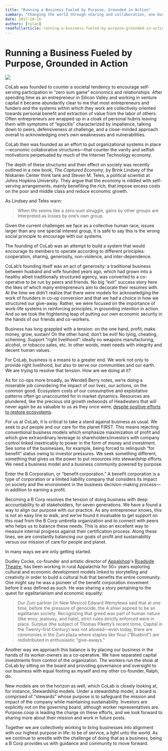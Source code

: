 ```yaml
---
title: "Running a Business Fueled by Purpose, Grounded in Action"
summary: "Changing the world through sharing and collaboration, one business at a time."
date: 2017-10-16
authors: [rylan]
readfullarticle: running-a-business-fueled-by-purpose-grounded-in-action
---
```


# Running a Business Fueled by Purpose, Grounded in Action

<img src="/assets/img/blog/bikeralphrylan.jpg" class="center-element">

CoLab was founded to counter a societal tendency to encourage self-serving participation in “zero sum game” economics and relationships. After spending time as an entrepreneur in Silicon Valley and working in venture capital it became abundantly clear to me that most entrepreneurs and funders and the systems within which they work are collectively oriented towards personal benefit and extraction of value from the labor of others. Often entrepreneurs are wrapped up in a cloak of personal hubris leaving them with symptoms of “egocitis” characterized by impatience, talking down to peers, defensiveness at challenge, and a close-minded approach overall to acknowledging one’s own weaknesses and vulnerabilities.

CoLab then was founded as an effort to put organizational systems in place—economic collaborative structures—that counter the vanity and selfish motivations perpetuated by much of the Internet Technology economy. 

The depth of these structures and their effect on society was recently outlined in a new book, *The Captured Economy*, by Brink Lindsey of the Niskanen Center think tank and Steven M. Teles, a political scientist at Johns Hopkins University. They argue that the economy is riddled with self-serving arrangements, mainly benefiting the rich, that impose excess costs on the poor and middle class and reduce economic growth.

As Lindsey and Teles warn:

> When life seems like a zero-sum struggle, gains by other groups are interpreted as losses by one’s own group.

Given the current challenges we face as a collective human race, issues larger than any one special interest group, it is safe to say this is the wrong social principle to encourage with our systems. 

The founding of CoLab was an attempt to build a system that would encourage its members to operate according to different principles: cooperation, sharing, generosity, non-violence, and inter-dependence. 

CoLab’s founding itself was an act of generosity: a traditional business between husband and wife founded years ago, which had grown into a healthy albeit traditionally structured agency, was converted to a co-operative to be run by peers and friends.  No big “exit” success story here the likes of which many entrepreneurs aim to decorate their resumes with.  At the time we didn’t realize that there were models for acknowledging the work of founders in co-op conversion and that we had a choice in how we structured our give-away. Rather, we were focused on the importance of work-life systems in reinforcing principles, in grounding intention in action.  And so we took the frightening leap of putting our own economic security in the hands of our friends and co-workers.

Business has long grappled with a tension: on the one hand, profit, make money, grow, sustain! On the other hand, don’t be evil! No lying, cheating, scheming. Support “right livelihood”: ideally no weapons manufacturing, alcohol, or tobacco sales, etc. In other words, meet needs with integrity and decent human values.

For CoLab, business is a means to a greater end. We work not only to provide right livelihood, but also to serve our communities and our earth. We are trying to resolve that tension. How are we doing at it?

As for co-ops more broadly, as Wendell Berry notes, we’re doing a miserable job considering the impact of our lives, our actions, on the common good. Ecosystem costs of our consumptive and exploitative patterns often go unaccounted for in market dynamics. Resources are plundered, like the precious old growth redwoods of Headwaters  that will never again be as valuable to us as they once were,
 [despite positive efforts to restore ecosystems](http://www.mercurynews.com/2009/03/05/a-decade-after-headwaters-deal-truce-comes-to-northern-california-redwood-country/).

For us at CoLab, it is critical to take a stand against business as usual. We seek to put people and our care for the planet FIRST. This means rejecting conventional business models which emphasize maximization of profit and which give extraordinary leverage to shareholders/investors with company control linked inextricably to power in the form of money and investment. See some of the businesses, for example, being forced to relinquish “for benefit” status owing to investor pressures. We seek something different, something that gives us the power to put resources into stewardship efforts. We need a business model and a business community powered by purpose. 

Enter the B Corporation, or “benefit corporation.” A benefit corporation is a type of corporation or a limited liability company that considers its impact on society and the environment in the business decision-making process—in addition to earning a profit.

Becoming a B Corp resolves the tension of doing business with deep accountability to all stakeholders, for seven generations. We have a found a way to align our purpose with our practice. As any entrepreneur knows, this is not an easy line to walk, and we’ve found it invaluable to get support on this road from the B Corp umbrella organization and to connect with peers who helps us to balance these needs. This is also an excellent way to measure internal progress against their certification process. Along these lines, we are constantly balancing our goals of profit and sustainability versus our mission of care for people and planet.

In many ways we are only getting started.

Dudley Cocke, co-founder and artistic director of [Appalshop](http://appalshop.org/)'s [Roadside Theatre](https://roadside.org/), has been working in rural Appalachia for 50+ years exploring cultural and economic development models linked to storytelling and creativity in order to build a cultural hub that benefits the entire community. One might say he was a pioneer of the benefit corporation movement before it was defined as such. He was sharing a story pertaining to the quest for egalitarianism and economic equality:

> Our Zuni partner [in New Mexico] Edward Wemytewa said that at one time, before the pressure of genocide, the A:shiwi aspired to be an egalitarian society. Recognizing that greed was part of human nature (like envy, jealousy, and hate), strict rules strictly enforced were in place. Surplus (the subject of Thomas Piketty’s recent tome, Capital in the Twenty-first Century) was not allowed—even today, there are ceremonies in the Zuni plaza where staples like flour (“Bluebird”) are redistributed in enthusiastic “give-aways.”

Another way we approach this balance is by placing our business in the hands of its worker-owners as a co-operative. We have separated capital investments from control of the organization.  The workers run the show at CoLab by sitting on the board and providing governance and oversight to our business with equal footing as myself and my other co-founder, Ralph, do.

New models are on the horizon as well, which CoLab is closely looking at, for instance, Stewardship models.  Under a stewardship model, a board is comprised of “stewards” whose purpose is to safeguard the mission and impact of the company while maintaining sustainability. Investors are explicitly not on the governing board, although worker representatives are. Purpose.coop is leading the charge on these efforts, and we look forward to sharing more about their mission and work in future posts.

Together we are collectively working to bring businesses into alignment with our highest purpose in life: to be of service, a light unto the world. As we continue to wrestle with the challenge of doing that as a business, being a B Corp provides us with guidance and community to move forward.

